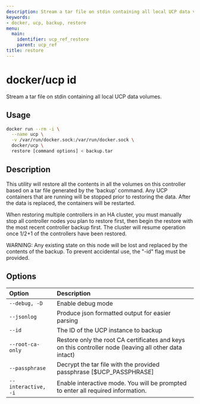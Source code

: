 ```yaml
---
description: Stream a tar file on stdin containing all local UCP data volumes.
keywords:
- docker, ucp, backup, restore
menu:
  main:
    identifier: ucp_ref_restore
    parent: ucp_ref
title: restore
---
```


# docker/ucp id

Stream a tar file on stdin containing all local UCP data volumes.

## Usage

```bash
docker run --rm -i \
  --name ucp \
  -v /var/run/docker.sock:/var/run/docker.sock \
  docker/ucp \
  restore [command options] < backup.tar
```

## Description

This utility will restore all the contents in all the volumes on this
controller based on a tar file generated by the 'backup' command.  Any UCP
containers that are running will be stopped prior to restoring the data.
After the data is replaced, the containers will be restarted.

When restoring multiple controllers in an HA cluster, you must manually
stop all controller nodes you plan to restore first, then begin the
restore with the most recent controller backup first.  The cluster will
resume operation once 1/2+1 of the controllers have been restored.

WARNING: Any existing state on this node will be lost and replaced by
the contents of the backup.  To prevent accidental use, the "-id" flag
must be provided.

## Options

| Option              | Description                                                                                            |
|:--------------------|:-------------------------------------------------------------------------------------------------------|
| `--debug, -D`       | Enable debug mode                                                                                      |
| `--jsonlog`         | Produce json formatted output for easier parsing                                                       |
| `--id`              | The ID of the UCP instance to backup                                                                   |
| `--root-ca-only`    | Restore only the root CA certificates and keys on this controller node (leaving all other data intact) |
| `--passphrase`      | Decrypt the tar file with the provided passphrase [$UCP_PASSPHRASE]                                    |
| `--interactive, -i` | Enable interactive mode. You will be prompted to enter all required information.                       |

